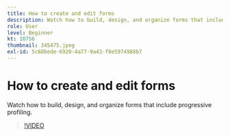 ```yaml
---
title: How to create and edit forms
description: Watch how to build, design, and organize forms that include progressive profiling.
role: User
level: Beginner
kt: 10756
thumbnail: 345475.jpeg
exl-id: 5c68bede-6920-4a77-9a43-f8e5974988b7
---
```

# How to create and edit forms

Watch how to build, design, and organize forms that include progressive profiling.

>[!VIDEO](https://video.tv.adobe.com/v/345475/?quality=12&learn=on)
